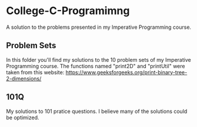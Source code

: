 # College-C-Programimng

A solution to the problems presented in my Imperative Programming course.

## Problem Sets

In this folder you'll find my solutions to the 10 problem sets of my Imperative Programming course. The functions named "print2D" and "printUtil" were taken from this website: https://www.geeksforgeeks.org/print-binary-tree-2-dimensions/

## 101Q

My solutions to 101 pratice questions.
I believe many of the solutions could be optimized.
